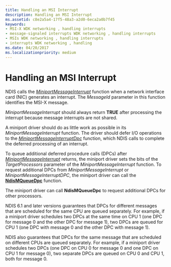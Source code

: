 ```yaml
---
title: Handling an MSI Interrupt
description: Handling an MSI Interrupt
ms.assetid: c8e2a5a4-17f5-48a3-a2d0-6eca2a0b7f45
keywords:
- MSI-X WDK networking , handling interrupts
- message-signaled interrupts WDK networking , handling interrupts
- MSIs WDK networking , handling interrupts
- interrupts WDK networking , handling
ms.date: 04/20/2017
ms.localizationpriority: medium
---
```


# Handling an MSI Interrupt





NDIS calls the [*MiniportMessageInterrupt*](https://docs.microsoft.com/windows-hardware/drivers/ddi/ndis/nc-ndis-miniport_message_interrupt) function when a network interface card (NIC) generates an interrupt. The *MessageId* parameter in this function identifies the MSI-X message.

*MiniportMessageInterrupt* should always return **TRUE** after processing the interrupt because message interrupts are not shared.

A miniport driver should do as little work as possible in its *MiniportMessageInterrupt* function. The driver should defer I/O operations to the [*MiniportMessageInterruptDpc*](https://docs.microsoft.com/windows-hardware/drivers/ddi/ndis/nc-ndis-miniport_message_interrupt_dpc) function, which NDIS calls to complete the deferred processing of an interrupt.

To queue additional deferred procedure calls (DPCs) after [*MiniportMessageInterrupt*](https://docs.microsoft.com/windows-hardware/drivers/ddi/ndis/nc-ndis-miniport_message_interrupt) returns, the miniport driver sets the bits of the *TargetProcessors* parameter of the *MiniportMessageInterrupt* function. To request additional DPCs from *MiniportMessageInterrupt* or *MiniportMessageInterruptDPC*, the miniport driver can call the [**NdisMQueueDpc**](https://docs.microsoft.com/windows-hardware/drivers/ddi/ndis/nf-ndis-ndismqueuedpc) function.

The miniport driver can call **NdisMQueueDpc** to request additional DPCs for other processors.

NDIS 6.1 and later versions guarantees that DPCs for different messages that are scheduled for the same CPU are queued separately. For example, if a miniport driver schedules two DPCs at the same time on CPU 1 (one DPC for message 0 and the other DPC for message 1), two DPCs are queued for CPU 1 (one DPC with message 0 and the other DPC with message 1).

NDIS also guarantees that DPCs for the same message that are scheduled on different CPUs are queued separately. For example, if a miniport driver schedules two DPCs (one DPC on CPU 0 for message 0 and one DPC on CPU 1 for message 0), two separate DPCs are queued on CPU 0 and CPU 1, both for message 0.

 

 





